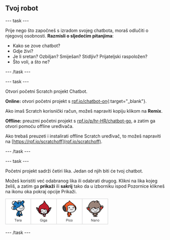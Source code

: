 ## Tvoj robot

--- task ---

Prije nego što započneš s izradom svojeg chatbota, moraš odlučiti o njegovoj osobnosti. **Razmisli o sljedećim pitanjima**:

+ Kako se zove chatbot?
+ Gdje živi?
+ Je li sretan? Ozbiljan? Smiješan? Stidljiv? Prijateljski raspoložen?
+ Što voli, a što ne?

--- /task ---

--- task ---

Otvori početni Scratch projekt Chatbot.

**Online:** otvori početni projekt s [rpf.io/chatbot-on](http://rpf.io/chatbot-on){:target="_blank"}.

Ako imaš Scratch korisnički račun, možeš napraviti kopiju klikom na **Remix**.

**Offline:** preuzmi početni projekt s [rpf.io/p/hr-HR/chatbot-go](http://rpf.io/p/hr-HR/chatbot-go), a zatim ga otvori pomoću offline uređivača.

Ako trebaš preuzeti i instalirati offline Scratch uređivač, to možeš napraviti na [https://rpf.io/scratchoff](rpf.io/scratchoff).

--- /task ---

--- task ---

Početni projekt sadrži četiri lika. Jedan od njih biti će tvoj chatbot.

Možeš koristiti već odabranog lika ili odabrati drugog. Klikni na lika kojeg želiš, a zatim ga **prikaži** ili **sakrij** tako da u izborniku ispod Pozornice klikneš na ikonu oka pokraj opcije Prikaži.

![Odaberi lika](images/chatbot-characters.png)

--- /task ---